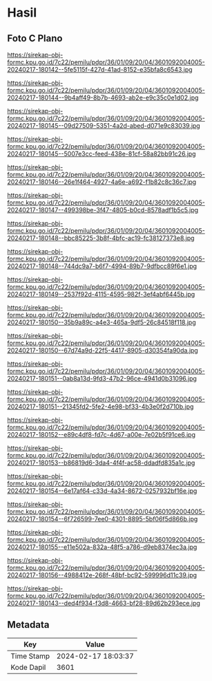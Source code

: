 # Hasil

## Foto C Plano

https://sirekap-obj-formc.kpu.go.id/7c22/pemilu/pdpr/36/01/09/20/04/3601092004005-20240217-180142--5fe5115f-427d-41ad-8152-e35bfa8c6543.jpg

https://sirekap-obj-formc.kpu.go.id/7c22/pemilu/pdpr/36/01/09/20/04/3601092004005-20240217-180144--9b4aff49-8b7b-4693-ab2e-e9c35c0e1d02.jpg

https://sirekap-obj-formc.kpu.go.id/7c22/pemilu/pdpr/36/01/09/20/04/3601092004005-20240217-180145--09d27509-5351-4a2d-abed-d071e9c83039.jpg

https://sirekap-obj-formc.kpu.go.id/7c22/pemilu/pdpr/36/01/09/20/04/3601092004005-20240217-180145--5007e3cc-feed-438e-81cf-58a82bb91c26.jpg

https://sirekap-obj-formc.kpu.go.id/7c22/pemilu/pdpr/36/01/09/20/04/3601092004005-20240217-180146--26e1f464-4927-4a6e-a692-f1b82c8c36c7.jpg

https://sirekap-obj-formc.kpu.go.id/7c22/pemilu/pdpr/36/01/09/20/04/3601092004005-20240217-180147--499398be-3f47-4805-b0cd-8578adf1b5c5.jpg

https://sirekap-obj-formc.kpu.go.id/7c22/pemilu/pdpr/36/01/09/20/04/3601092004005-20240217-180148--bbc85225-3b8f-4bfc-ac19-fc38127373e8.jpg

https://sirekap-obj-formc.kpu.go.id/7c22/pemilu/pdpr/36/01/09/20/04/3601092004005-20240217-180148--744dc9a7-b6f7-4994-89b7-9dfbcc89f6e1.jpg

https://sirekap-obj-formc.kpu.go.id/7c22/pemilu/pdpr/36/01/09/20/04/3601092004005-20240217-180149--2537f92d-4115-4595-982f-3ef4abf6445b.jpg

https://sirekap-obj-formc.kpu.go.id/7c22/pemilu/pdpr/36/01/09/20/04/3601092004005-20240217-180150--35b9a89c-a4e3-465a-9df5-26c84518f118.jpg

https://sirekap-obj-formc.kpu.go.id/7c22/pemilu/pdpr/36/01/09/20/04/3601092004005-20240217-180150--67d74a9d-22f5-4417-8905-d30354fa90da.jpg

https://sirekap-obj-formc.kpu.go.id/7c22/pemilu/pdpr/36/01/09/20/04/3601092004005-20240217-180151--0ab8a13d-9fd3-47b2-96ce-4941d0b31096.jpg

https://sirekap-obj-formc.kpu.go.id/7c22/pemilu/pdpr/36/01/09/20/04/3601092004005-20240217-180151--21345fd2-5fe2-4e98-bf33-4b3e0f2d710b.jpg

https://sirekap-obj-formc.kpu.go.id/7c22/pemilu/pdpr/36/01/09/20/04/3601092004005-20240217-180152--e89c4df8-fd7c-4d67-a00e-7e02b5f91ce6.jpg

https://sirekap-obj-formc.kpu.go.id/7c22/pemilu/pdpr/36/01/09/20/04/3601092004005-20240217-180153--b86819d6-3da4-4f4f-ac58-ddadfd835a1c.jpg

https://sirekap-obj-formc.kpu.go.id/7c22/pemilu/pdpr/36/01/09/20/04/3601092004005-20240217-180154--6e17af64-c33d-4a34-8672-0257932bf16e.jpg

https://sirekap-obj-formc.kpu.go.id/7c22/pemilu/pdpr/36/01/09/20/04/3601092004005-20240217-180154--6f726599-7ee0-4301-8895-5bf06f5d866b.jpg

https://sirekap-obj-formc.kpu.go.id/7c22/pemilu/pdpr/36/01/09/20/04/3601092004005-20240217-180155--e11e502a-832a-48f5-a786-d9eb8374ec3a.jpg

https://sirekap-obj-formc.kpu.go.id/7c22/pemilu/pdpr/36/01/09/20/04/3601092004005-20240217-180156--4988412e-268f-48bf-bc92-599996d11c39.jpg

https://sirekap-obj-formc.kpu.go.id/7c22/pemilu/pdpr/36/01/09/20/04/3601092004005-20240217-180143--ded4f934-f3d8-4663-bf28-89d62b293ece.jpg


## Metadata

| Key        | Value               |
| ---------- | ------------------- |
| Time Stamp | 2024-02-17 18:03:37 |
| Kode Dapil | 3601                |



